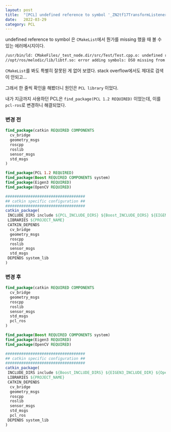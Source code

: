 ```yaml
---
layout: post
title:  "[PCL] undefined reference to symbol '_ZN2tf17TransformListenerD1Ev']"
date:   2022-03-29
category: PCL
---
```


undefined reference to symbol 은 `CMakeList`에서 뭔가를 missing 했을 때 볼 수 있는 에러메시지이다.

```bash
/usr/bin/ld: CMakeFiles/_test_node.dir/src/Test/Test.cpp.o: undefined reference to symbol '_ZN2tf17TransformListenerD1Ev'
//opt/ros/melodic/lib/libtf.so: error adding symbols: DSO missing from command line
```

`CMakeList`를 봐도 특별히 잘못된 게 없어 보였다. stack overflow에서도 제대로 검색이 안되고...

그래서 한 줄씩 확인을 해봤더니 원인은 `PCL library` 이었다.

내가 지금까지 사용하던 PCL은 `find_package(PCL 1.2 REQUIRED)` 이었는데, 이를 `pcl-ros`로 변경하니 해결되었다.


### 변경 전
```cmake
find_package(catkin REQUIRED COMPONENTS
  cv_bridge
  geometry_msgs
  roscpp
  roslib
  sensor_msgs
  std_msgs
)

find_package(PCL 1.2 REQUIRED)
find_package(Boost REQUIRED COMPONENTS system)
find_package(Eigen3 REQUIRED)
find_package(OpenCV REQUIRED)

###################################
## catkin specific configuration ##
###################################
catkin_package(
 INCLUDE_DIRS include ${PCL_INCLUDE_DIRS} ${Boost_INCLUDE_DIRS} ${EIGEN3_INCLUDE_DIR} ${OpenCV_INCLUDE_DIRS}
 LIBRARIES ${PROJECT_NAME}
 CATKIN_DEPENDS 
  cv_bridge 
  geometry_msgs 
  roscpp 
  roslib 
  sensor_msgs 
  std_msgs
 DEPENDS system_lib
)
```
### 변경 후
```cmake
find_package(catkin REQUIRED COMPONENTS
  cv_bridge
  geometry_msgs
  roscpp
  roslib
  sensor_msgs
  std_msgs
  pcl_ros
)

find_package(Boost REQUIRED COMPONENTS system)
find_package(Eigen3 REQUIRED)
find_package(OpenCV REQUIRED)

###################################
## catkin specific configuration ##
###################################
catkin_package(
 INCLUDE_DIRS include ${Boost_INCLUDE_DIRS} ${EIGEN3_INCLUDE_DIR} ${OpenCV_INCLUDE_DIRS}
 LIBRARIES ${PROJECT_NAME}
 CATKIN_DEPENDS 
  cv_bridge 
  geometry_msgs 
  roscpp 
  roslib 
  sensor_msgs 
  std_msgs
  pcl_ros
 DEPENDS system_lib
)
```
